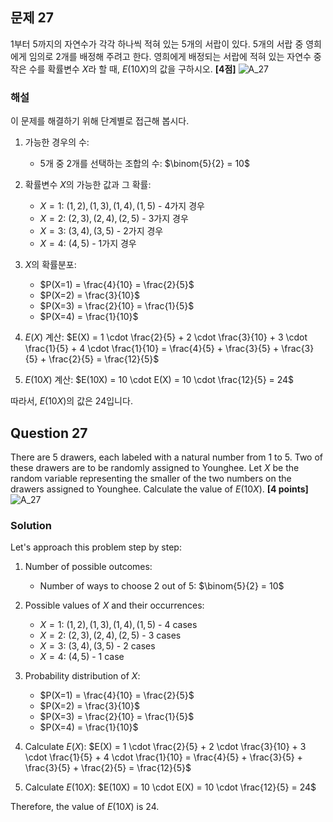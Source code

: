 
## 문제 27

1부터 5까지의 자연수가 각각 하나씩 적혀 있는 5개의 서랍이 있다. 5개의 서랍 중 영희에게 임의로 2개를 배정해 주려고 한다. 영희에게 배정되는 서랍에 적혀 있는 자연수 중 작은 수를 확률변수 $X$라 할 때, $E(10X)$의 값을 구하시오. **[4점]**
![A_27](./Images/A_27.png)

### 해설

이 문제를 해결하기 위해 단계별로 접근해 봅시다.

1. 가능한 경우의 수:
   - 5개 중 2개를 선택하는 조합의 수: $\binom{5}{2} = 10$

2. 확률변수 $X$의 가능한 값과 그 확률:
   - $X=1$: $(1,2), (1,3), (1,4), (1,5)$ - 4가지 경우
   - $X=2$: $(2,3), (2,4), (2,5)$ - 3가지 경우
   - $X=3$: $(3,4), (3,5)$ - 2가지 경우
   - $X=4$: $(4,5)$ - 1가지 경우

3. $X$의 확률분포:
   - $P(X=1) = \frac{4}{10} = \frac{2}{5}$
   - $P(X=2) = \frac{3}{10}$
   - $P(X=3) = \frac{2}{10} = \frac{1}{5}$
   - $P(X=4) = \frac{1}{10}$

4. $E(X)$ 계산:
   $E(X) = 1 \cdot \frac{2}{5} + 2 \cdot \frac{3}{10} + 3 \cdot \frac{1}{5} + 4 \cdot \frac{1}{10} = \frac{4}{5} + \frac{3}{5} + \frac{3}{5} + \frac{2}{5} = \frac{12}{5}$

5. $E(10X)$ 계산:
   $E(10X) = 10 \cdot E(X) = 10 \cdot \frac{12}{5} = 24$

따라서, $E(10X)$의 값은 24입니다.

## Question 27

There are 5 drawers, each labeled with a natural number from 1 to 5. Two of these drawers are to be randomly assigned to Younghee. Let $X$ be the random variable representing the smaller of the two numbers on the drawers assigned to Younghee. Calculate the value of $E(10X)$. **[4 points]**
![A_27](./Images/A_27.png)

### Solution

Let's approach this problem step by step:

1. Number of possible outcomes:
   - Number of ways to choose 2 out of 5: $\binom{5}{2} = 10$

2. Possible values of $X$ and their occurrences:
   - $X=1$: $(1,2), (1,3), (1,4), (1,5)$ - 4 cases
   - $X=2$: $(2,3), (2,4), (2,5)$ - 3 cases
   - $X=3$: $(3,4), (3,5)$ - 2 cases
   - $X=4$: $(4,5)$ - 1 case

3. Probability distribution of $X$:
   - $P(X=1) = \frac{4}{10} = \frac{2}{5}$
   - $P(X=2) = \frac{3}{10}$
   - $P(X=3) = \frac{2}{10} = \frac{1}{5}$
   - $P(X=4) = \frac{1}{10}$

4. Calculate $E(X)$:
   $E(X) = 1 \cdot \frac{2}{5} + 2 \cdot \frac{3}{10} + 3 \cdot \frac{1}{5} + 4 \cdot \frac{1}{10} = \frac{4}{5} + \frac{3}{5} + \frac{3}{5} + \frac{2}{5} = \frac{12}{5}$

5. Calculate $E(10X)$:
   $E(10X) = 10 \cdot E(X) = 10 \cdot \frac{12}{5} = 24$

Therefore, the value of $E(10X)$ is 24.